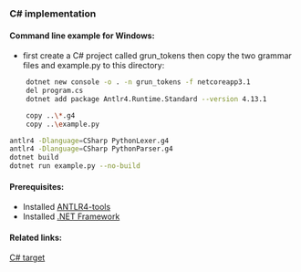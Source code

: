 ### C# implementation

#### Command line example for Windows:
 - first create a C# project called grun_tokens then copy the two grammar files and example.py to this directory:
```bash
    dotnet new console -o . -n grun_tokens -f netcoreapp3.1
    del program.cs
    dotnet add package Antlr4.Runtime.Standard --version 4.13.1
```

```bash
    copy ..\*.g4
    copy ..\example.py
```

```bash
antlr4 -Dlanguage=CSharp PythonLexer.g4
antlr4 -Dlanguage=CSharp PythonParser.g4
dotnet build
dotnet run example.py --no-build
```


#### Prerequisites:
- Installed [ANTLR4-tools](https://github.com/antlr/antlr4/blob/master/doc/getting-started.md#getting-started-the-easy-way-using-antlr4-tools)
- Installed [.NET Framework](https://dotnet.microsoft.com/en-us/download/dotnet-framework)


#### Related links:
[C# target](https://github.com/antlr/antlr4/blob/dev/doc/csharp-target.md)
